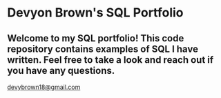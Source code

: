# Devyon Brown's SQL Portfolio

## Welcome to my SQL portfolio! This code repository contains examples of SQL I have written. Feel free to take a look and reach out if you have any questions.

devybrown18@gmail.com
